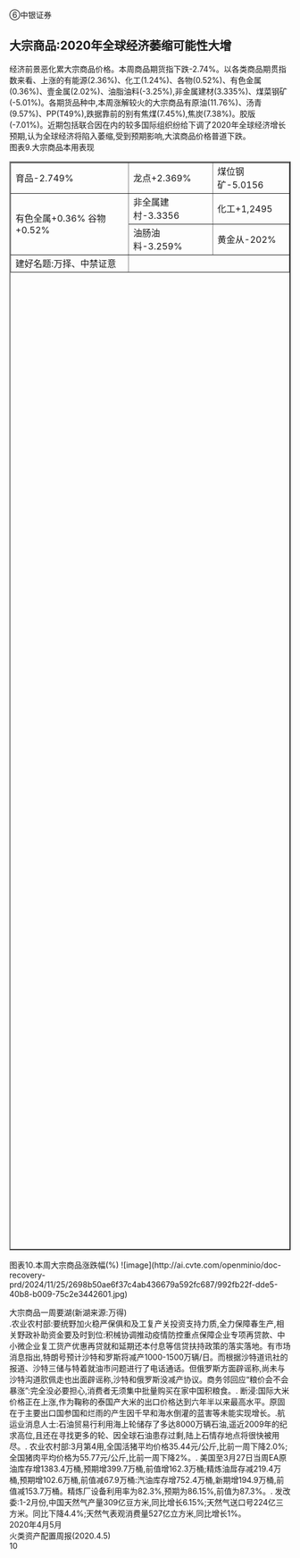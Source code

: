 ⑥中银证券  
## 大宗商品:2020年全球经济萎缩可能性大增  
经济前景恶化累大宗商品价格。本周商品期货指下跌-2.74%。以各类商品期贯指数来看、上涨的有能源(2.36%)、化工(1.24%)、各物(0.52%)、有色金属(0.36%)、壹金属(2.02%)、油脂油料(-3.25%),非金属建材(3.335%)、煤菜钢矿(-5.01%)。各期货品种中,本周涨解较火的大宗商品有原油(11.76%)、汤青(9.57%)、PP(T49%),跌据靠前的别有焦煤(7.45%),焦炭(7.38%)。胶版(-7.01%)。近期包括联合因在内的较多国际组织纷给下调了2020年全球经济增长预期,认为全球经济将陷入萎缩,受到预期影响,大滨商品价格普道下跌。  
图表9.大宗商品本用表现  
<table border = "2" width="50%" height="50%"><tr><td>育品-2.749%</td><td>龙点+2.369%</td><td>煤位钢矿-5.0156</td></tr><tr><td rowspan="2">有色全属+0.36% 谷物+0.52%</td><td>非全属建村-3.3356</td><td>化工+1,2495</td></tr><tr><td>油肠油料-3.259%</td><td>黄金从-202%</td></tr><tr><td>建好名题:万择、中禁证意</td><td colspan="2"></td></tr></table>  
图表10.本周大宗商品涨跌幅(%)  
![image](http://ai.cvte.com/openminio/doc-recovery-prd/2024/11/25/2698b50ae6f37c4ab436679a592fc687/992fb22f-dde5-40b8-b009-75c2e3442601.jpg)

大宗商品一周要湖(新湖来源:万得)  
.农业农村部:要统野加火稳严保俱和及工复产关投资支持力质,全力保障春生产,相关野政补助资金要及时到位:积械协调推动疫情防控重点保障企业专项再贷款、中小微企业复工货产优惠再贷就和延期还本付息等信贷扶持政策的落实落地。有市场消息指出,特朗号预计沙特和罗斯将减产1000-1500万辆/日。而根据沙特道讯社的报道、沙特三储与特着就油市问题进行了电话通话。但俄罗斯方面辟谣称,尚未与沙特沟道肷佩走也出面辟谣称,沙特和俄罗斯没减产协议。商务邻回应“粮价会不会暴涨”:完全没必要担心,消费者无须集中批量购买在家中国积粮食。. 断浸:国际大米价格正在上涨,作为鞠称的泰国产大米的出口价格达到六年半以来最高水平。原固在于主要出口国参国和烂雨的产生因千早和海水倒灌的蓝害等未能实现增长。.航运业消息人士:石油贸易行利用海上轮储存了多达8000万辆石油,遥近2009年的纪求高位,且还在寻找更多的轮、因全球石油患存过剩,陆上石情存地点将很快被用尽。. 农业农村部:3月第4用,全国活猪平均价格35.44元/公斤,比前一周下降2.0%;全国猪肉平均价格为55.77元/公斤,比前一周下降2%。. 美国至3月27日当周EA原油库存增1383.4万桶,预期增399.7万桶,前值增162.3万桶;精炼油戽存减219.4万桶,预期增102.6万桶,前值减67.9万桶:汽油库存增752.4万桶,新期增194.9万桶,前值减153.7万桶。精炼厂设备利用率为82.3%,预期为86.15%,前值为87.3%。. 发改委:1-2月份,中国天然气产量309亿豆方米,同比增长6.15%;天然气送口号224亿三方米。同比下降4.4%;天然气表观消费量527亿立方米,同比增长1%。  
2020年4月5月  
火类资产配置周报(2020.4.5)  
10  

